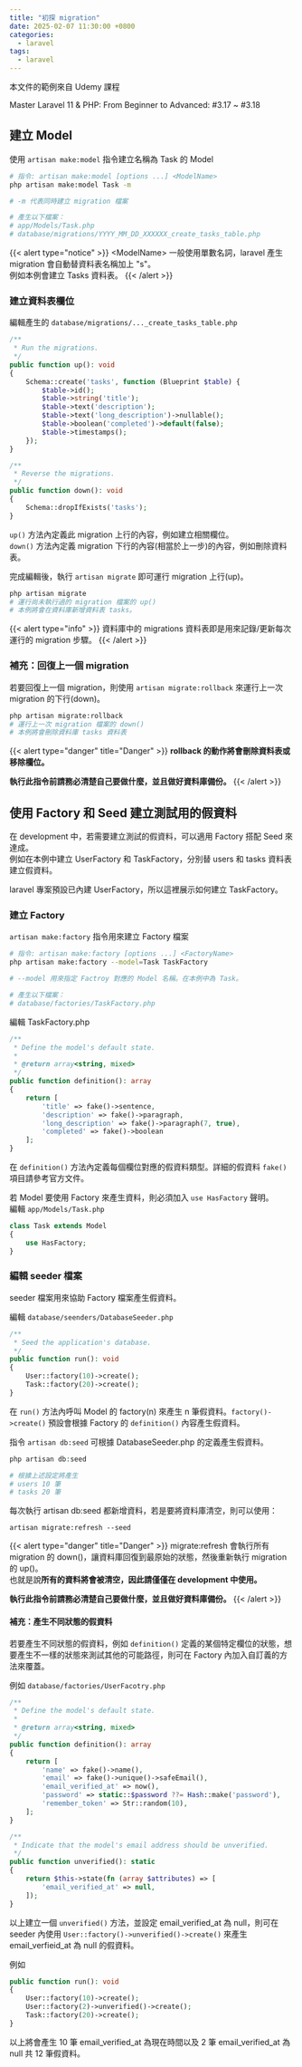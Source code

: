 ```yaml
---
title: "初探 migration"
date: 2025-02-07 11:30:00 +0800
categories: 
  - laravel
tags:
  - laravel
---
```


本文件的範例來自 Udemy 課程

Master Laravel 11 & PHP: From Beginner to Advanced: \#3.17 ~ #3.18

## 建立 Model

使用 `artisan make:model` 指令建立名稱為 Task 的 Model

```bash
# 指令: artisan make:model [options ...] <ModelName>
php artisan make:model Task -m

# -m 代表同時建立 migration 檔案

# 產生以下檔案： 
# app/Models/Task.php
# database/migrations/YYYY_MM_DD_XXXXXX_create_tasks_table.php
```

{{< alert type="notice" >}}
\<ModelName> 一般使用單數名詞，laravel 產生 migration 會自動替資料表名稱加上 "s"。  
例如本例會建立 Tasks 資料表。
{{< /alert >}}

### 建立資料表欄位

編輯產生的 `database/migrations/..._create_tasks_table.php`

```php
/**
 * Run the migrations.
 */
public function up(): void
{
    Schema::create('tasks', function (Blueprint $table) {
        $table->id();
        $table->string('title');
        $table->text('description');
        $table->text('long_description')->nullable();
        $table->boolean('completed')->default(false);
        $table->timestamps();
    });
}

/**
 * Reverse the migrations.
 */
public function down(): void
{
    Schema::dropIfExists('tasks');
}
```

`up()` 方法內定義此 migration 上行的內容，例如建立相關欄位。  
`down()` 方法內定義 migration 下行的內容(相當於上一步)的內容，例如刪除資料表。

完成編輯後，執行 `artisan migrate` 即可運行 migration 上行(up)。

```bash
php artisan migrate
# 運行尚未執行過的 migration 檔案的 up()
# 本例將會在資料庫新增資料表 tasks。
```

{{< alert type="info" >}}
資料庫中的 migrations 資料表即是用來記錄/更新每次運行的 migration 步驟。
{{< /alert >}}

### 補充：回復上一個 migration

若要回復上一個 migration，則使用 `artisan migrate:rollback` 來運行上一次 migration 的下行(down)。

```bash
php artisan migrate:rollback
# 運行上一次 migration 檔案的 down()
# 本例將會刪除資料庫 tasks 資料表
```

{{< alert type="danger" title="Danger" >}}
**rollback 的動作將會刪除資料表或移除欄位。**

**執行此指令前請務必清楚自己要做什麼，並且做好資料庫備份。**
{{< /alert >}}

## 使用 Factory 和 Seed 建立測試用的假資料

在 development 中，若需要建立測試的假資料，可以適用 Factory 搭配 Seed 來達成。  
例如在本例中建立 UserFactory 和 TaskFactory，分別替 users 和 tasks 資料表建立假資料。

laravel 專案預設已內建 UserFactory，所以這裡展示如何建立 TaskFactory。

### 建立 Factory

`artisan make:factory` 指令用來建立 Factory 檔案

```bash
# 指令: artisan make:factory [options ...] <FactoryName>
php artisan make:factory --model=Task TaskFactory

# --model 用來指定 Factroy 對應的 Model 名稱。在本例中為 Task。

# 產生以下檔案：
# database/factories/TaskFactory.php
```

編輯 TaskFactory.php

```php
/**
 * Define the model's default state.
 *
 * @return array<string, mixed>
 */
public function definition(): array
{
    return [
        'title' => fake()->sentence,
        'description' => fake()->paragraph,
        'long_description' => fake()->paragraph(7, true),
        'completed' => fake()->boolean
    ];
}
```

在 `definition()` 方法內定義每個欄位對應的假資料類型。詳細的假資料 `fake()` 項目請參考官方文件。

若 Model 要使用 Factory 來產生資料，則必須加入 `use HasFactory` 聲明。  
編輯 `app/Models/Task.php`

```php
class Task extends Model
{
    use HasFactory;
}
```

### 編輯 seeder 檔案

seeder 檔案用來協助 Factory 檔案產生假資料。

編輯 `database/seenders/DatabaseSeeder.php`

```php
/**
 * Seed the application's database.
 */
public function run(): void
{
    User::factory(10)->create();
    Task::factory(20)->create();
}
```

在 `run()` 方法內呼叫 Model 的 factory(n) 來產生 n 筆假資料。`factory()->create()` 預設會根據 Factory 的 `definition()` 內容產生假資料。

指令 `artisan db:seed` 可根據 DatabaseSeeder.php 的定義產生假資料。

```php
php artisan db:seed

# 根據上述設定將產生
# users 10 筆
# tasks 20 筆
```

每次執行 artisan db:seed 都新增資料，若是要將資料庫清空，則可以使用：

`artisan migrate:refresh --seed`

{{< alert type="danger" title="Danger" >}}
migrate:refresh 會執行所有 migration 的 down()，讓資料庫回復到最原始的狀態，然後重新執行 migration 的 up()。  
也就是說**所有的資料將會被清空，因此請僅僅在 development 中使用。**

**執行此指令前請務必清楚自己要做什麼，並且做好資料庫備份。**
{{< /alert >}}

#### 補充：產生不同狀態的假資料

若要產生不同狀態的假資料，例如 `definition()` 定義的某個特定欄位的狀態，想要產生不一樣的狀態來測試其他的可能路徑，則可在 Factory 內加入自訂義的方法來覆蓋。

例如 `database/factories/UserFacotry.php`

```php
/**
 * Define the model's default state.
 *
 * @return array<string, mixed>
 */
public function definition(): array
{
    return [
        'name' => fake()->name(),
        'email' => fake()->unique()->safeEmail(),
        'email_verified_at' => now(),
        'password' => static::$password ??= Hash::make('password'),
        'remember_token' => Str::random(10),
    ];
}

/**
 * Indicate that the model's email address should be unverified.
 */
public function unverified(): static
{
    return $this->state(fn (array $attributes) => [
        'email_verified_at' => null,
    ]);
}
```

以上建立一個 `unverified()` 方法，並設定 email_verified_at 為 null，則可在 seeder 內使用 `User::factory()->unverified()->create()` 來產生 email_verfieid_at 為 null 的假資料。

例如

```php
public function run(): void
{
    User::factory(10)->create();
    User::factory(2)->unverified()->create();
    Task::factory(20)->create();
}
```

以上將會產生 10 筆 email_verified_at 為現在時間以及 2 筆 email_verified_at 為 null 共 12 筆假資料。
